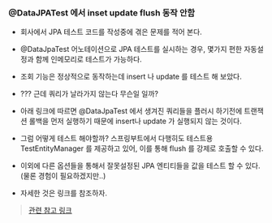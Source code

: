 ### @DataJPATest 에서 inset update flush 동작 안함

- 회사에서 JPA 테스트 코드를 작성중에 겪은 문제를 적어 본다.

- @DataJpaTest 어노테이션으로 JPA 테스트를 실시하는 경우, 몇가지 편한 자동설정과 함께 인메모리로 테스트가 가능하다.

- 조회 기능은 정상적으로 동작하는데 insert 나 update 를 테스트 해 보았다.

- ??? 근데 쿼리가 날라가지 않는다 무슨일 일까?

- 아래 링크에 따르면 @DataJpaTest 에서 생겨진 쿼리들을 플러시 하기전에 트랜잭션 롤백을 먼저 실행하기 때문에 insert나 update 가 실행되지 않는 것이다.

- 그럼 어떻게 테스트 해야할까? 스프링부트에서 다행히도 테스트용 TestEntityManager 를 제공하고 있어, 이를 통해 flush 를 강제로 호출할 수 있다.

- 이외에 다른 옵션들을 통해서 잘못설정된 JPA 엔티티들을 값을 테스트 할 수 있다. (물론 경험이 필요하겠지만..)

- 자세한 것은 링크를 참조하자.

> [관련 참고 링크](https://josefczech.cz/2020/02/02/datajpatest-testentitymanager-flush-clear/)

